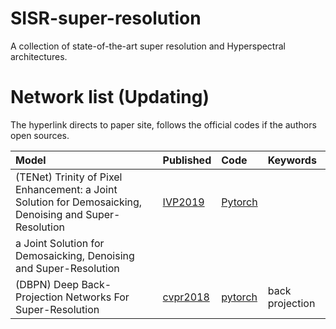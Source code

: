 # SISR-super-resolution
A collection of state-of-the-art super resolution and Hyperspectral architectures.

# Network list (Updating)
The hyperlink directs to paper site, follows the official codes if the authors open sources.

|Model |Published |Code|Keywords|
|:-----|:---------|:-----|:-------|
|(TENet) Trinity of Pixel Enhancement: a Joint Solution for Demosaicking, Denoising and Super-Resolution|[IVP2019](https://arxiv.org/pdf/1905.02538.pdf)|[Pytorch](https://github.com/guochengqian/TENet)|
a Joint Solution for Demosaicking, Denoising and Super-Resolution |
|(DBPN) Deep Back-Projection Networks For Super-Resolution| [cvpr2018](https://arxiv.org/abs/1803.02735)| [pytorch](https://github.com/alterzero/DBPN-Pytorch)|back projection|
